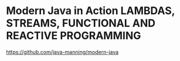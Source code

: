 # Modern Java in Action LAMBDAS, STREAMS, FUNCTIONAL AND REACTIVE PROGRAMMING 

https://github.com/java-manning/modern-java

